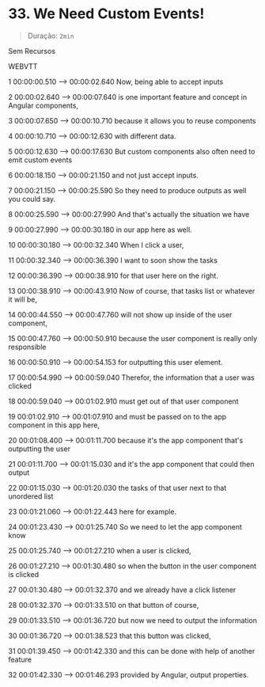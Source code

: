 # 33. We Need Custom Events!

> Duração: `2min`

Sem Recursos


WEBVTT

1
00:00:00.510 --> 00:00:02.640
<v Maximilian>Now, being able to accept inputs</v>

2
00:00:02.640 --> 00:00:07.640
is one important feature and concept in Angular components,

3
00:00:07.650 --> 00:00:10.710
because it allows you to reuse components

4
00:00:10.710 --> 00:00:12.630
with different data.

5
00:00:12.630 --> 00:00:17.630
But custom components also often need to emit custom events

6
00:00:18.150 --> 00:00:21.150
and not just accept inputs.

7
00:00:21.150 --> 00:00:25.590
So they need to produce outputs as well you could say.

8
00:00:25.590 --> 00:00:27.990
And that's actually the situation we have

9
00:00:27.990 --> 00:00:30.180
in our app here as well.

10
00:00:30.180 --> 00:00:32.340
When I click a user,

11
00:00:32.340 --> 00:00:36.390
I want to soon show the tasks

12
00:00:36.390 --> 00:00:38.910
for that user here on the right.

13
00:00:38.910 --> 00:00:43.910
Now of course, that tasks list or whatever it will be,

14
00:00:44.550 --> 00:00:47.760
will not show up inside of the user component,

15
00:00:47.760 --> 00:00:50.910
because the user component is really only responsible

16
00:00:50.910 --> 00:00:54.153
for outputting this user element.

17
00:00:54.990 --> 00:00:59.040
Therefor, the information that a user was clicked

18
00:00:59.040 --> 00:01:02.910
must get out of that user component

19
00:01:02.910 --> 00:01:07.910
and must be passed on to the app component in this app here,

20
00:01:08.400 --> 00:01:11.700
because it's the app component that's outputting the user

21
00:01:11.700 --> 00:01:15.030
and it's the app component that could then output

22
00:01:15.030 --> 00:01:20.030
the tasks of that user next to that unordered list

23
00:01:21.060 --> 00:01:22.443
here for example.

24
00:01:23.430 --> 00:01:25.740
So we need to let the app component know

25
00:01:25.740 --> 00:01:27.210
when a user is clicked,

26
00:01:27.210 --> 00:01:30.480
so when the button in the user component is clicked

27
00:01:30.480 --> 00:01:32.370
and we already have a click listener

28
00:01:32.370 --> 00:01:33.510
on that button of course,

29
00:01:33.510 --> 00:01:36.720
but now we need to output the information

30
00:01:36.720 --> 00:01:38.523
that this button was clicked,

31
00:01:39.450 --> 00:01:42.330
and this can be done with help of another feature

32
00:01:42.330 --> 00:01:46.293
provided by Angular, output properties.

